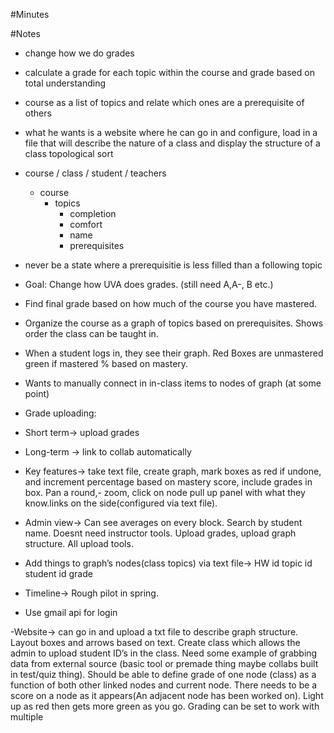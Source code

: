 #Minutes

#Notes

- change how we do grades
- calculate a grade for each topic within the course and grade based on total understanding
- course as a list of topics and relate which ones are a prerequisite of others
- what he wants is a website where he can go in and configure, load in a file that will describe
  the nature of a class and display the structure of a class topological sort
- course / class / student / teachers
  - course
    - topics
      - completion
      - comfort
      - name
      - prerequisites
- never be a state where a prerequisitie is less filled than a following topic
- Goal: Change how UVA does grades. (still need A,A-, B etc.)
- Find final grade based on how much of the course you have mastered.

- Organize the course as a graph of topics based on prerequisites. Shows order the class can be taught in.

* When a student logs in, they see their graph. Red Boxes are unmastered green if mastered % based on mastery.

* Wants to manually connect in in-class items to nodes of graph (at some point)

* Grade uploading:
* Short term-> upload grades

* Long-term -> link to collab automatically

* Key features-> take text file, create graph, mark boxes as red if undone, and increment percentage based on mastery score, include grades in box. Pan a round,- zoom, click on node pull up panel with what they know.links on the side(configured via text file).

* Admin view-> Can see averages on every block. Search by student name. Doesnt need instructor tools. Upload grades, upload graph structure. All upload tools.

* Add things to graph’s nodes(class topics) via text file-> HW id topic id student id grade

* Timeline-> Rough pilot in spring.

* Use gmail api for login

-Website-> can go in and upload a txt file to describe graph structure. Layout boxes and arrows based on text. Create class which allows the admin to upload student ID’s in the class. Need some example of grabbing data from external source (basic tool or premade thing maybe collabs built in test/quiz thing). Should be able to define grade of one node (class) as a function of both other linked nodes and current node. There needs to be a score on a node as it appears(An adjacent node has been worked on). Light up as red then gets more green as you go. Grading can be set to work with multiple

